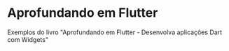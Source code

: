 # Aprofundando em Flutter
Exemplos do livro "Aprofundando em Flutter - Desenvolva aplicações Dart com Widgets"
